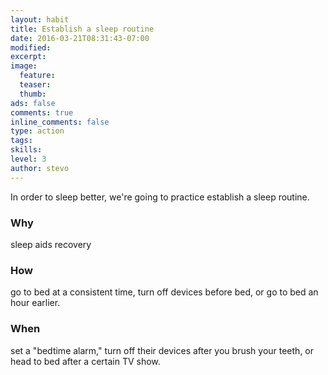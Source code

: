 ```yaml
---
layout: habit
title: Establish a sleep routine
date: 2016-03-21T08:31:43-07:00
modified:
excerpt: 
image:
  feature:
  teaser:
  thumb:
ads: false
comments: true
inline_comments: false
type: action
tags: 
skills: 
level: 3
author: stevo
---
```


In order to sleep better, we're going to practice establish a sleep routine. 

### Why
sleep aids recovery

### How
go to bed at a consistent time, turn off devices before bed, or go to bed an hour earlier.

### When
set a "bedtime alarm," turn off their devices after you brush your teeth, or head to bed after a certain TV show.